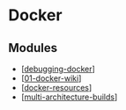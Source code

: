 # Docker

Modules
---

- [[debugging-docker]]
- [[01-docker-wiki]]
- [[docker-resources]]
- [[multi-architecture-builds]]

[//begin]: # "Autogenerated link references for markdown compatibility"
[debugging-docker]: debugging/debugging-docker.md "Debugging Docker"
[01-docker-wiki]: 01-docker-wiki.md "Docker Wiki"
[docker-resources]: docker-resources.md "Docker Resources"
[multi-architecture-builds]: multi-architecture-builds/multi-architecture-builds.md "Multi Architecture Builds"
[//end]: # "Autogenerated link references"
